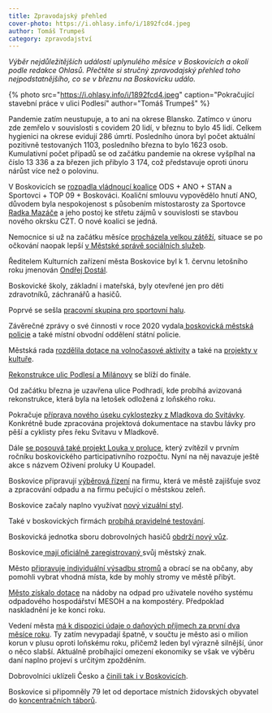 ```yaml
---
title: Zpravodajský přehled
cover-photo: https://i.ohlasy.info/i/1892fcd4.jpeg
author: Tomáš Trumpeš
category: zpravodajství
---
```


*Výběr nejdůležitějších událostí uplynulého měsíce v Boskovicích a okolí podle redakce Ohlasů. Přečtěte si stručný zpravodajský přehled toho nejpodstatnějšího, co se v březnu na Boskovicku událo.*

{% photo src="https://i.ohlasy.info/i/1892fcd4.jpeg" caption="Pokračující stavební práce v ulici Podlesí" author="Tomáš Trumpeš" %}

Pandemie zatím neustupuje, a to ani na okrese Blansko. Zatímco v únoru zde zemřelo v souvislosti s covidem 20 lidí, v březnu to bylo 45 lidí. Celkem hygienici na okrese evidují 286 úmrtí. Posledního února byl počet aktuální pozitivně testovaných 1103, posledního března to bylo 1623 osob. Kumulativní počet případů se od začátku pandemie na okrese vyšplhal na číslo 13 336 a za březen jich přibylo 3 174, což představuje oproti únoru nárůst více než o polovinu.

V Boskovicích se [rozpadla vládnoucí koalice](https://ohlasy.info/clanky/2021/03/pad-koalice.html) ODS + ANO + STAN a Sportovci + TOP 09 + Boskováci. Koaliční smlouvu vypovědělo hnutí ANO, důvodem byla nespokojenost s působením místostarosty za Sportovce [Radka Mazáče](https://ohlasy.info/clanky/2021/03/rozhovor-mazac.html) a jeho postoj ke střetu zájmů v souvislosti se stavbou nového okrsku CZT. O nové koalici se jedná.

Nemocnice si už na začátku měsíce [procházela velkou zátěží](https://ohlasy.info/clanky/2021/03/nemocnice-covid.html), situace se po očkování naopak lepší [v Městské správě sociálních služeb](https://ohlasy.info/clanky/2021/03/msss-koronavirus.html).

Ředitelem Kulturních zařízení města Boskovice byl k 1. červnu letošního roku jmenován [Ondřej Dostál](https://ohlasy.info/clanky/2021/03/dostal-nazivo.html).

Boskovické školy, základní i mateřská, byly otevřené jen pro děti zdravotníků, záchranářů a hasičů. 

Poprvé se sešla [pracovní skupina pro sportovní halu](https://boskovice.cz/na-radnici-se-sesla-skupina-pro-sportovni-halu/d-41590).

Závěrečné zprávy o své činnosti v roce 2020 vydala[ boskovická městská policie](https://data.ohlasy.info/2021/vyrocni-zprava-mp-2020.pdf) a také místní obvodní oddělení státní policie.

Městská rada [rozdělila dotace na volnočasové aktivity](https://boskovice.cz/rada-schvalila-rozdeleni-dotaci-v-programu-volnocasove-aktivity-2021/d-41396) a také na [projekty v kultuře](https://ohlasy.info/clanky/2021/03/z-radnice-2.html).

[Rekonstrukce ulic Podlesí a Milánovy](https://ohlasy.info/clanky/2021/03/z-radnice.html) se blíží do finále.

Od začátku března je uzavřena ulice Podhradí, kde probíhá avizovaná rekonstrukce, která byla na letošek odložená z loňského roku. 

Pokračuje [příprava nového úseku cyklostezky z Mladkova do Svitávky](https://ohlasy.info/clanky/2021/03/z-radnice.html). Konkrétně bude zpracována projektová dokumentace na stavbu lávky pro pěší a cyklisty přes řeku Svitavu v Mladkově.

Dále [se posouvá také projekt Louka v proluce](https://ohlasy.info/clanky/2021/03/z-radnice.html), který zvítězil v prvním ročníku boskovického participativního rozpočtu. Nyní na něj navazuje ještě akce s názvem Oživení proluky U Koupadel.

Boskovice připravují [výběrová řízení](https://ohlasy.info/clanky/2021/03/z-radnice.html) na firmu, která ve městě zajišťuje svoz a zpracování odpadu a na firmu pečující o městskou zeleň.

Boskovice začaly naplno využívat [nový vizuální styl](https://ohlasy.info/clanky/2021/03/jvs-anketa.html).

Také v boskovických firmách [probíhá pravidelné testování](https://ohlasy.info/clanky/2021/03/testovani-firmy.html).

Boskovická jednotka sboru dobrovolných hasičů [obdrží nový vůz](https://ohlasy.info/clanky/2021/03/z-radnice-2.html).

Boskovice[ mají oficiálně zaregistrovaný ](https://ohlasy.info/clanky/2021/03/z-radnice-2.html)svůj městský znak.

Město [připravuje individuální výsadbu stromů](https://ohlasy.info/clanky/2021/03/z-radnice-2.html) a obrací se na občany, aby pomohli vybrat vhodná místa, kde by mohly stromy ve městě přibýt.

[Město získalo dotace](https://ohlasy.info/clanky/2021/03/z-radnice-2.html) na nádoby na odpad pro uživatele nového systému odpadového hospodářství MESOH a na kompostéry. Předpoklad naskladnění je ke konci roku.

Vedení města [má k dispozici údaje o daňových příjmech za první dva měsíce roku](https://ohlasy.info/clanky/2021/03/z-radnice-2.html). Ty zatím nevypadají špatně, v součtu je město asi o milion korun v plusu oproti loňskému roku, přičemž leden byl výrazně silnější, únor o něco slabší. Aktuálně probíhající omezení ekonomiky se však ve výběru daní naplno projeví s určitým zpožděním.

Dobrovolníci uklízeli Česko a [činili tak i v Boskovicích](https://boskovice.cz/podekovani-za-uklid/d-41571).

Boskovice si připomněly 79 let od deportace místních židovských obyvatel do [koncentračních táborů](https://ohlasy.info/clanky/2021/03/rici-zivotu-ano.html).
